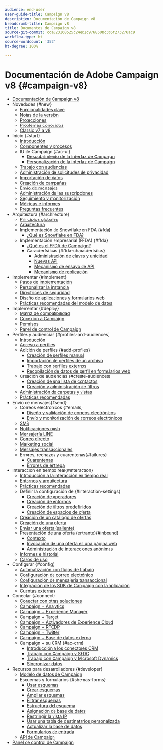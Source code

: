 ```yaml
---
audience: end-user
user-guide-title: Campaign v8
description: Documentación de Campaign v8
breadcrumb-title: Campaign v8
title: Documentos de Campaign v8
source-git-commit: cda523168525c24ec1c976850bc336f273276ac9
workflow-type: ht
source-wordcount: '352'
ht-degree: 100%

---
```



# Documentación de Adobe Campaign v8 {#campaign-v8}

+ [Documentación de Campaign v8](campaign-home.md)
+ Novedades {#new}
   + [Funcionalidades clave](start/whats-new.md)
   + [Notas de la versión](start/release-notes.md)
   + [Protecciones](start/ac-guardrails.md)
   + [Problemas conocidos](start/known-issues.md)
   + [Classic v7 a v8](start/v7-to-v8.md)
+ Inicio {#start}
   + [Introducción](start/get-started.md)
   + [Componentes y procesos](start/ac-components.md)
   + IU de Campaign {#ac-ui}
      + [Descubrimiento de la interfaz de Campaign](start/campaign-ui.md)
      + [Personalización de la interfaz de Campaign](start/customize-ui.md)
   + [Trabajo con audiencias](start/audiences.md)
   + [Administración de solicitudes de privacidad](start/privacy.md)
   + [Importación de datos](start/import.md)
   + [Creación de campañas](start/campaigns.md)
   + [Envío de mensajes](start/create-message.md)
   + [Administración de las suscripciones](start/subscriptions.md)
   + [Seguimiento y monitorización](start/tracking.md)
   + [Métricas e informes](start/reporting.md)
   + [Preguntas frecuentes](start/campaign-faq.md)
+ Arquitectura {#architecture}
   + [Principios globales](architecture/general-architecture.md)
   + [Arquitectura](architecture/architecture.md)
   + Implementación de Snowflake en FDA {#fda}
      + [¿Qué es Snowflake en FDA?](architecture/fda-deployment.md)
   + Implementación empresarial (FFDA) {#ffda}
      + [¿Qué es el FFDA de Campaign?](architecture/enterprise-deployment.md)
      + Características {#ffda-characteristics}
         + [Administración de claves y unicidad](architecture/keys.md)
         + [Nuevas API](architecture/new-apis.md)
         + [Mecanismo de ensayo de API](architecture/staging.md)
         + [Mecanismo de replicación](architecture/replication.md)
+ Implementar {#implement}
   + [Pasos de implementación](start/implement.md)
   + [Personalizar la instancia](dev/customize.md)
   + [Directrices de seguridad](config/security.md)
   + [Diseño de aplicaciones y formularios web](dev/webapps.md)
   + [Prácticas recomendadas del modelo de datos](dev/datamodel-best-practices.md)
+ Implementar {#deploy}
   + [Matriz de compatibilidad](start/compatibility-matrix.md)
   + [Conexión a Campaign](start/connect.md)
   + [Permisos](start/permissions.md)
   + [Panel de control de Campaign](config/self-service.md)
+ Perfiles y audiencias {#profiles-and-audiences}
   + [Introducción](audiences/gs-audiences.md)
   + [Acceso a perfiles](audiences/view-profiles.md)
   + Adición de perfiles {#add-profiles}
      + [Creación de perfiles manual](audiences/create-profiles.md)
      + [Importación de perfiles de un archivo](audiences/import-profiles.md)
      + [Trabajo con perfiles externos](audiences/external-profiles.md)
      + [Recopilación de datos de perfil en formularios web](audiences/collect-profiles.md)
   + Creación de audiencias {#create-audiences}
      + [Creación de una lista de contactos](audiences/create-audiences.md)
      + [Creación y administración de filtros](audiences/create-filters.md)
   + [Administración de carpetas y vistas](audiences/folders-and-views.md)
   + [Prácticas recomendadas](audiences/audiences-best-practices.md)
+ Envío de mensajes{#send}
   + Correos electrónicos {#emails}
      + [Diseño y validación de correos electrónicos](send/email.md)
      + [Envío y monitorización de correos electrónicos](send/send.md)
   + [SMS](send/sms.md)
   + [Notificaciones push](send/push.md)
   + [Mensajería LINE](send/line.md)
   + [Correo directo](send/direct-mail.md)
   + [Marketing social](send/twitter.md)
   + [Mensajes transaccionales](send/transactional.md)
   + Errores, rechazos y cuarentenas{#failures}
      + [Cuarentenas](send/quarantines.md)
      + [Errores de entrega](send/delivery-failures.md)
+ Interacción en tiempo real{#interaction}
   + [Introducción a la interacción en tiempo real](interaction/interaction.md)
   + [Entornos y arquitectura](interaction/interaction-architecture.md)
   + [Prácticas recomendadas](interaction/interaction-best-practices.md)
   + Definir la configuración de {#interaction-settings}
      + [Creación de operadores](interaction/interaction-operators.md)
      + [Creación de entornos](interaction/interaction-env.md)
      + [Creación de filtros predefinidos](interaction/interaction-predefined-filters.md)
      + [Creación de espacios de oferta](interaction/interaction-offer-spaces.md)
   + [Creación de un catálogo de ofertas](interaction/interaction-offer-catalog.md)
   + [Creación de una oferta](interaction/interaction-offer.md)
   + [Enviar una oferta  (saliente)](interaction/interaction-send-offers.md)
   + Presentación de una oferta (entrante){#inbound}
      + [Contexto](interaction/interaction-present-offers.md)
      + [Invocación de una oferta en una página web](interaction/interaction-integration.md)
      + [Administración de interacciones anónimas](interaction/anonymous-interactions.md)
   + [Informes e historial](interaction/interaction-tracking.md)
   + [Casos de uso](interaction/interaction-use-cases.md)
+ Configurar {#config}
   + [Automatización con flujos de trabajo](config/workflows.md)
   + [Configuración de correo electrónico](config/email-settings.md)
   + [Configuración de mensajería transaccional](config/transactional-msg-settings.md)
   + [Integración de los SDK de Campaign con la aplicación](config/push-config.md)
   + [Cuentas externas](config/external-accounts.md)
+ Conectar {#connect}
   + [Conectar con otras soluciones](connect/integration.md)
   + [Campaign + Analytics](connect/ac-aa.md)
   + [Campaign + Experience Manager](connect/ac-aem.md)
   + [Campaign + Target](connect/ac-at.md)
   + [Campaign + Activadores de Experience Cloud](connect/ac-triggers.md)
   + [Campaign + RTCDP](connect/ac-rtcdp.md)
   + [Campaign + Twitter](connect/ac-tw.md)
   + [Campaign + Base de datos externa](connect/fda.md)
   + Campaign + su CRM  {#ac-crm}
      + [Introducción a los conectores CRM](connect/crm.md)
      + [Trabajo con Campaign y SFDC](connect/ac-sfdc.md)
      + [Trabajo con Campaign y Microsoft Dynamics](connect/ac-ms-dyn.md)
      + [Sincronizar datos](connect/crm-data-sync.md)
+ Recursos para desarrolladores {#developer}
   + [Modelo de datos de Campaign](dev/datamodel.md)
   + Esquemas y formularios {#shemas-forms}
      + [Usar esquemas](dev/schemas.md)
      + [Crear esquemas](dev/create-schema.md)
      + [Ampliar esquemas](dev/extend-schema.md)
      + [Filtrar esquemas](dev/filter-schema.md)
      + [Estructura del esquema](dev/schema-structure.md)
      + [Asignación de base de datos](dev/database-mapping.md)
      + [Restringir la vista IP](dev/restrict-pi-view.md)
      + [Usar una tabla de destinatarios personalizada](dev/custom-recipient.md)
      + [Actualizar la base de datos](dev/update-database-structure.md)
      + [Formularios de entrada](dev/forms.md)
   + [API de Campaign](dev/api.md)
+ [Panel de control de Campaign](https://experienceleague.adobe.com/docs/control-panel/using/control-panel-home.html?lang=es)

